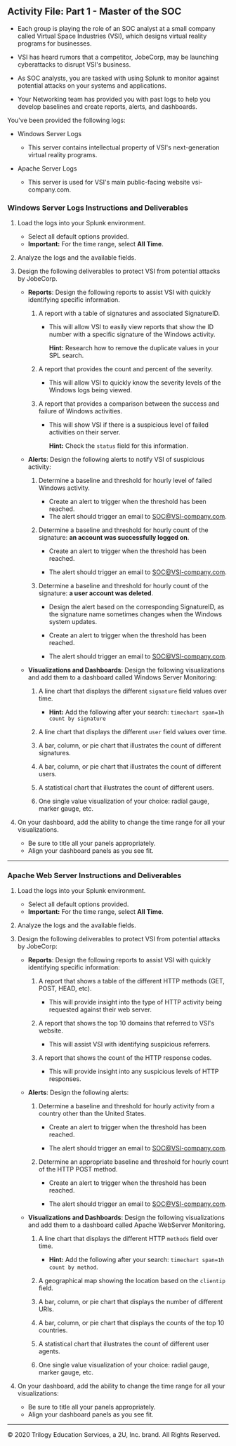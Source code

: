 ## Activity File: Part 1 - Master of the SOC

- Each group is playing the role of an SOC analyst at a small company called Virtual Space Industries (VSI), which designs virtual reality programs for businesses.

- VSI has heard rumors that a competitor, JobeCorp, may be launching cyberattacks to disrupt VSI's business.

- As SOC analysts, you are tasked with using Splunk to monitor against potential attacks on your systems and applications.

- Your Networking team has provided you with past logs to help you develop baselines and create reports, alerts, and dashboards.

You've been provided the following logs: 

- Windows Server Logs
  - This server contains intellectual property of VSI's next-generation virtual reality programs.

- Apache Server Logs
    - This server is used for VSI's main public-facing website vsi-company.com.
    
### Windows Server Logs Instructions and Deliverables

1. Load the logs into your Splunk environment.
    - Select all default options provided.
    - **Important:** For the time range, select **All Time**.

2. Analyze the logs and the available fields.

3. Design the following deliverables to protect VSI from potential attacks by JobeCorp.
   
    - **Reports**: Design the following reports to assist VSI with quickly identifying specific information.

      1. A report with a table of signatures and associated SignatureID.
            - This will allow VSI to easily view reports that show the ID number with a specific signature of the Windows activity.
              
              **Hint:** Research how to remove the duplicate values in your SPL search.

      2. A report that provides the count and percent of the severity.
          - This will allow VSI to quickly know the severity levels of the Windows logs being viewed.

      3. A report that provides a comparison between the success and failure of Windows activities.
          - This will show VSI if there is a suspicious level of failed activities on their server.

            **Hint:** Check the `status` field for this information.
            
    - **Alerts**: Design the following alerts to notify VSI of suspicious activity:

        1. Determine a baseline and threshold for hourly level of failed Windows activity.

              - Create an alert to trigger when the threshold has been reached.
              - The alert should trigger an email to SOC@VSI-company.com.

        2. Determine a baseline and threshold for hourly count of the signature: **an account was successfully logged on**.
            - Create an alert to trigger when the threshold has been reached.

            - The alert should trigger an email to SOC@VSI-company.com.

        3. Determine a baseline and threshold for hourly count of the signature: **a user account was deleted**.
              - Design the alert based on the corresponding SignatureID, as the signature name sometimes changes when the Windows system updates.

            - Create an alert to trigger when the threshold has been reached.
            - The alert should trigger an email to SOC@VSI-company.com.   
          

    - **Visualizations and Dashboards**: Design the following visualizations and add them to a dashboard called Windows Server Monitoring:
        1. A line chart that displays the different `signature` field values over time.
            - **Hint:** Add the following after your search:  `timechart span=1h count by signature`

        2. A line chart that displays the different `user` field values over time. 

        3. A bar, column, or pie chart that illustrates the count of different signatures.

        4. A bar, column, or pie chart that illustrates the count of different users.

        5. A statistical chart that illustrates the count of different users.

        6. One single value visualization of your choice: radial gauge, marker gauge, etc.     

4. On your dashboard, add the ability to change the time range for all your visualizations.

    - Be sure to title all your panels appropriately.
    - Align your dashboard panels as you see fit.
        
---

### Apache Web Server Instructions and Deliverables

1. Load the logs into your Splunk environment.
    - Select all default options provided.
    - **Important:** For the time range, select **All Time**. 

2. Analyze the logs and the available fields.

3. Design the following deliverables to protect VSI from potential attacks by JobeCorp: 

    - **Reports**: Design the following reports to assist VSI with quickly identifying specific information:
      1. A report that shows a table of the different HTTP methods (GET, POST, HEAD, etc).

          - This will provide insight into the type of HTTP activity being requested against their web server.

      2. A report that shows the top 10 domains that referred to VSI's website.
         - This will assist VSI with identifying suspicious referrers.

      3. A report that shows the count of the HTTP response codes.
         - This will provide insight into any suspicious levels of HTTP responses.
            
    - **Alerts**: Design the following alerts:
      1. Determine a baseline and threshold for hourly activity from a country other than the United States.
         - Create an alert to trigger when the threshold has been reached.

          - The alert should trigger an email to SOC@VSI-company.com.

      2. Determine an appropriate baseline and threshold for hourly count of the HTTP POST method.
          - Create an alert to trigger when the threshold has been reached.

          - The alert should trigger an email to SOC@VSI-company.com.
          
    - **Visualizations and Dashboards**: Design the following visualizations and add them to a dashboard called Apache WebServer Monitoring.

      1. A line chart that displays the different HTTP `methods` field over time.
          - **Hint:** Add the following after your search:  `timechart span=1h count by method`.

      2. A geographical map showing the location based on the `clientip` field.

      3. A bar, column, or pie chart that displays the number of different URIs.

      4. A bar, column, or pie chart that displays the counts of the top 10 countries.

      5. A statistical chart that illustrates the count of different user agents.

      6. One single value visualization of your choice: radial gauge, marker gauge, etc.     

      
4. On your dashboard, add the ability to change the time range for all your visualizations:
    - Be sure to title all your panels appropriately.
    - Align your dashboard panels as you see fit.

---

© 2020 Trilogy Education Services, a 2U, Inc. brand. All Rights Reserved.

     
     
     
